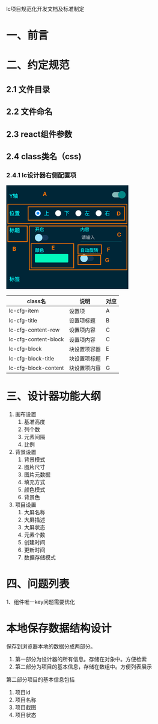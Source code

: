 lc项目规范化开发文档及标准制定

# 一、前言

# 二、约定规范

## 2.1 文件目录

## 2.2 文件命名

## 2.3 react组件参数

## 2.4 class类名（css)

### 2.4.1 lc设计器右侧配置项

![img.png](img.png)

|class名|说明|对应|
|---|---|---|
|lc-cfg-item|设置项|A|
|lc-cfg-title|设置项标题|B|
|lc-cfg-content-row|设置项内容|C|
|lc-cfg-content-block|设置项内容|C|
|lc-cfg-block|块设置项容器|E|
|lc-cfg-block-title|块设置项标题|F|
|lc-cfg-block-content|块设置项内容|G|

# 三、设计器功能大纲

1. 画布设置
    1. 基准高度
    2. 列个数
    3. 元素间隔
    4. 比例
2. 背景设置
    1. 背景模式
    2. 图片尺寸
    3. 图片元数据
    4. 填充方式
    5. 颜色模式
    6. 背景色
3. 项目设置
    1. 大屏名称
    2. 大屏描述
    3. 大屏状态
    4. 元素个数
    5. 创建时间
    6. 更新时间
    7. 数据存储模式

# 四、问题列表

1、组件唯一key问题需要优化

# 本地保存数据结构设计

保存到浏览器本地的数据分成两部分。

1. 第一部分为设计器的所有信息。存储在对象中。方便检索
2. 第二部分为项目的基本信息，存储在数组中。方便列表展示

第二部分项目的基本信息包括

1. 项目id
2. 项目名称
3. 项目截图
4. 项目状态





